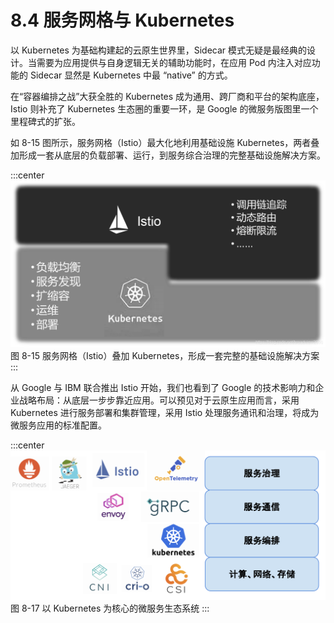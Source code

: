 # 8.4 服务网格与 Kubernetes

以 Kubernetes 为基础构建起的云原生世界里，Sidecar 模式无疑是最经典的设计。当需要为应用提供与自身逻辑无关的辅助功能时，在应用 Pod 内注入对应功能的 Sidecar 显然是 Kubernetes 中最 “native” 的方式。

在“容器编排之战”大获全胜的 Kubernetes 成为通用、跨厂商和平台的架构底座，Istio 则补充了 Kubernetes 生态圈的重要一环，是 Google 的微服务版图里一个里程碑式的扩张。

如 8-15 图所示，服务网格（Istio）最大化地利用基础设施 Kubernetes，两者叠加形成一套从底层的负载部署、运行，到服务综合治理的完整基础设施解决方案。

:::center
  ![](../assets/ServiceMesh-and-Kubernetes.png)<br/>
  图 8-15 服务网格（Istio）叠加 Kubernetes，形成一套完整的基础设施解决方案
:::

从 Google 与 IBM 联合推出 Istio 开始，我们也看到了 Google 的技术影响力和企业战略布局：从底层一步步靠近应用。可以预见对于云原生应用而言，采用 Kubernetes 进行服务部署和集群管理，采用 Istio 处理服务通讯和治理，将成为微服务应用的标准配置。

:::center
  ![](../assets/k8s-ecosystem.svg)
 图 8-17 以 Kubernetes 为核心的微服务生态系统
:::


